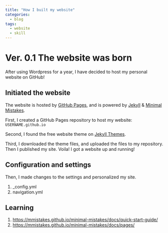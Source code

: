 ```yaml
---
title: "How I built my website"
categories:
  - blog
tags:
  - website
  - skill
---
```


# Ver. 0.1 The website was born
After using Wordpress for a year, I have decided to host my personal website on GitHub!

## Initiated the website
The website is hosted by [GitHub Pages](https://pages.github.com/), and is powered by [Jekyll](https://jekyllrb.com/) & [Minimal Mistakes](https://mademistakes.com/work/minimal-mistakes-jekyll-theme/).

First, I created a GitHub Pages repository to host my website: `USERNAME.github.io`

Second, I found the free website theme on [Jekyll Themes](https://jekyllthemes.io/).

Third, I downloaded the theme files, and uploaded the files to my repository. Then I published my site. Voila! I got a website up and running!

## Configuration and settings
Then, I made changes to the settings and personalized my site.

1. _config.yml
2. navigation.yml

## Learning
1. https://mmistakes.github.io/minimal-mistakes/docs/quick-start-guide/
2. https://mmistakes.github.io/minimal-mistakes/docs/pages/